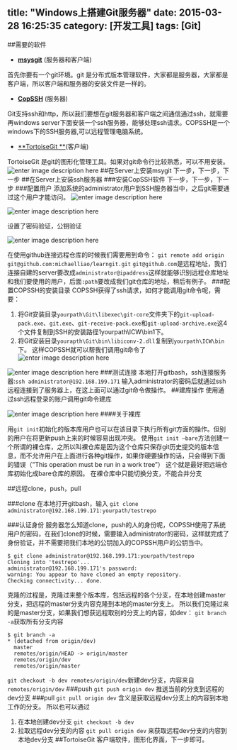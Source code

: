 title: "Windows上搭建Git服务器"
date: 2015-03-28 16:25:35
category: [开发工具]
tags: [Git]
---
##需要的软件
*   [**msysgit**](http://msysgit.github.io/) (服务器和客户端)

首先你要有一个git环境。git 是分布式版本管理软件，大家都是服务器，大家都是客户端，所以客户端和服务器的安装文件是一样的。
*   [**CopSSH**](https://www.itefix.net/copssh)  (服务器) 

Git支持ssh和http，所以我们要想在git服务器和客户端之间通信通过ssh，就需要再windows server下面安装一个ssh服务器，能够处理ssh请求。COPSSH是一个windows下的SSH服务器,可以远程管理电脑系统。

*   [**TortoiseGit **](http://download.tortoisegit.org/)(客户端) 

TortoiseGit 是git的图形化管理工具。如果对git命令行比较熟悉，可以不用安装。
![enter image description here](http://ww2.sinaimg.cn/mw690/4c2edcb7jw1eqlipxsfhij20lc07waaj.jpg)
##在Server上安装msygit
下一步，下一步，下一步
##在Server上安装ssh服务器
###安装CopSSH软件
下一步，下一步，下一步
###配置用户
添加系统的administrator用户到SSH服务器当中，之后git需要通过这个用户才能访问。
![enter image description here](http://ww3.sinaimg.cn/mw690/4c2edcb7jw1eqlipy48axj20fn0cadgk.jpg)

![enter image description here](http://ww1.sinaimg.cn/mw690/4c2edcb7jw1eqlipydgvfj20jm0dg75j.jpg)

设置了密码验证，公钥验证

![enter image description here](http://ww2.sinaimg.cn/mw690/4c2edcb7jw1eqlipympf3j20ji0ddt9z.jpg)

在使用github连接远程仓库的时候我们需要用到命令：
`git remote add origin git@github.com:michaelliao/learngit.git`
`git@github.com`是远程地址，我们连接自建的server要改成`administrator@ipaddress`这样就能够识别远程仓库地址和我们要使用的用户，后面`:path`要改成我们git仓库的地址，稍后有例子。
###配置COPSSH的安装目录
COPSSH获得了ssh请求，如何才能调用git命令呢，需要：
1. 将Git安装目录`yourpath\Git\libexec\git-core`文件夹下的`git-upload-pack.exe`、`git.exe`、`git-receive-pack.exe`和`git-upload-archive.exe`这4个文件复制到SSH的安装路径1yourpath\ICW\bin1下。
2. 将Git安装目录`yourapth\Git\bin\libiconv-2.dll`复制到`yourpath\ICW\bin`下。
 这样COPSSH就可以帮我们调用git命令了
 ![enter image description here](http://ww4.sinaimg.cn/mw690/4c2edcb7jw1eqlipzeknej20s20a4abj.jpg)
 
 ![enter image description here](http://ww1.sinaimg.cn/mw690/4c2edcb7jw1eqlipznquwj20ir0713z8.jpg)
###测试连接
 本地打开gitbash，ssh连接服务器:`ssh administrator@192.168.199.171`
 输入administrator的密码后就通过ssh远程连接到了服务器上，在这上面可以通过git命令做操作。
##建库操作
使用通过ssh远程登录的账户调用git命令建库

![enter image description here](http://ww1.sinaimg.cn/mw690/4c2edcb7jw1eqlipzviylj20hw05p3z2.jpg)
####关于裸库

用`git init`初始化的版本库用户也可以在该目录下执行所有git方面的操作。但别的用户在将更新push上来的时候容易出现冲突。 
使用`git init –bare`方法创建一个所谓的裸仓库，之所以叫裸仓库是因为这个仓库只保存git历史提交的版本信息，而不允许用户在上面进行各种git操作，如果你硬要操作的话，只会得到下面的错误（”This operation must be run in a work tree”） 
这个就是最好把远端仓库初始化成bare仓库的原因。
在裸仓库中只能切换分支，不能合并分支

##远程clone，push，pull

###clone
在本地打开gitbash，输入
`git clone administrator@192.168.199.171:yourpath/testrepo`

###认证身份
服务器怎么知道clone，push的人的身份呢，COPSSH使用了系统用户的密码，在我们clone的时候，需要输入administrator的密码，这样就完成了身份验证，并不需要把我们本地的公钥加入的COPSSH用户的公钥当中。

```
$ git clone administrator@192.168.199.171:yourpath/testrepo
Cloning into 'testrepo'...
administrator@192.168.199.171's password:
warning: You appear to have cloned an empty repository.
Checking connectivity... done.
```
克隆的过程是，克隆过来整个版本库，包括远程的各个分支，在本地创建master分支，把远程的master分支内容克隆到本地的master分支上。
所以我们克隆过来的是master分支，如果我们想获远程取别的分支上的内容，如dev：
`git branch -a`获取所有分支内容
```
$ git branch -a
* (detached from origin/dev)
  master
  remotes/origin/HEAD -> origin/master
  remotes/origin/dev
  remotes/origin/master
```
`git checkout -b dev remotes/origin/dev`新建dev分支，内容来自`remotes/origin/dev`
###push
`git push origin dev`
推送当前的分支到远程的dev分支
###pull
`git pull origin dev`
含义是获取远程dev分支上的内容到本地工作的分支。
所以也可以通过
1. 在本地创建dev分支
`git checkout -b dev`
2. 拉取远程dev分支的内容
`git pull origin dev`
来获取远程dev分支的内容到本地dev分支
##TortoiseGit 
客户端软件，图形化界面，下一步即可。